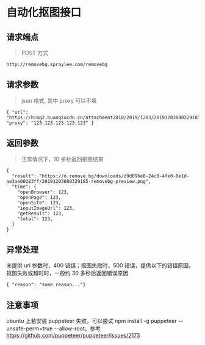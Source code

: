 # 自动化抠图接口

## 请求端点

> POST 方式

```
http://removebg.spraylee.com/removebg
```

## 请求参数

> json 格式, 其中 proxy 可以不填

```
{ "url": "https://himg2.huanqiucdn.cn/attachment2010/2019/1203/20191203080329185.jpg", "proxy": "123.123.123.123:123" }
```

## 返回参数

> 正常情况下，10 多秒返回抠图结果

```
{
  "result": "https://o.remove.bg/downloads/d9d096e8-24c0-4fe0-8e1d-ae3ae00283ff/20191203080329185-removebg-preview.png",
  "time": {
    "openBrowser": 123,
    "openPage": 123,
    "openSite": 123,
    "inputImageUrl": 123,
    "getResult": 123,
    "total": 123,
  }
}
```

## 异常处理

未提供 url 参数时，400 错误；抠图失败时，500 错误，提供以下的错误原因，抠图失败或超时时，一般约 30 多秒后返回错误原因

```
{ "reason": "some reason..."}
```

## 注意事项

ubuntu 上若安装 puppeteer 失败，可以尝试 npm install -g puppeteer --unsafe-perm=true --allow-root，参考 https://github.com/puppeteer/puppeteer/issues/2173
